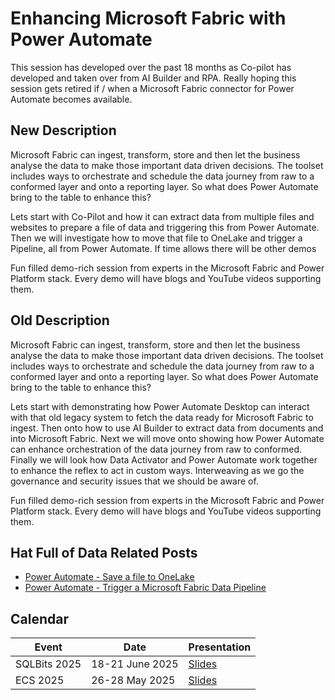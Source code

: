 # Enhancing Microsoft Fabric with Power Automate

This session has developed over the past 18 months as Co-pilot has developed and taken over from AI Builder and RPA. Really hoping this session gets retired if / when a Microsoft Fabric connector for Power Automate becomes available.

## New Description

Microsoft Fabric can ingest, transform, store and then let the business analyse the data to make those important data driven decisions. The toolset includes ways to orchestrate and schedule the data journey from raw to a conformed layer and onto a reporting layer. So what does Power Automate bring to the table to enhance this?

Lets start with Co-Pilot and how it can extract data from multiple files and websites to prepare a file of data and triggering this from Power Automate. Then we will investigate how to move that file to OneLake and trigger a Pipeline, all from Power Automate. If time allows there will be other demos

Fun filled demo-rich session from experts in the Microsoft Fabric and Power Platform stack. Every demo will have blogs and YouTube videos supporting them.

## Old Description

Microsoft Fabric can ingest, transform, store and then let the business analyse the data to make those important data driven decisions. The toolset includes ways to orchestrate and schedule the data journey from raw to a conformed layer and onto a reporting layer. So what does Power Automate bring to the table to enhance this?

Lets start with demonstrating how Power Automate Desktop can interact with that old legacy system to fetch the data ready for Microsoft Fabric to ingest. Then onto how to use AI Builder to extract data from documents and into Microsoft Fabric. Next we will move onto showing how Power Automate can enhance orchestration of the data journey from raw to conformed. Finally we will look how Data Activator and Power Automate work together to enhance the reflex to act in custom ways. Interweaving as we go the governance and security issues that we should be aware of.

Fun filled demo-rich session from experts in the Microsoft Fabric and Power Platform stack. Every demo will have blogs and YouTube videos supporting them.

## Hat Full of Data Related Posts

* [Power Automate - Save a file to OneLake](https://hatfullofdata.blog/power-automate-save-a-file-to-onelake-lakehouse/)
* [Power Automate - Trigger a Microsoft Fabric Data Pipeline](https://hatfullofdata.blog/trigger-microsoft-fabric-data-pipeline/)

## Calendar

| Event | Date | Presentation |
| --- | --- | --- |
| SQLBits 2025 | 18-21 June 2025 |[Slides](<SQLBits 2025 Enhance Microsoft Fabric with Power Automate.pdf>) |
| ECS 2025 | 26-28 May 2025 | [Slides](<2025 European Collab Summit - Enhancing Microsoft Fabric with Power Automate.pdf>) |